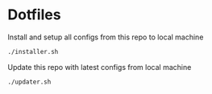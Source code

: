 # Dotfiles

Install and setup all configs from this repo to local machine
```bash
./installer.sh
```

Update this repo with latest configs from local machine
```bash
./updater.sh
```
